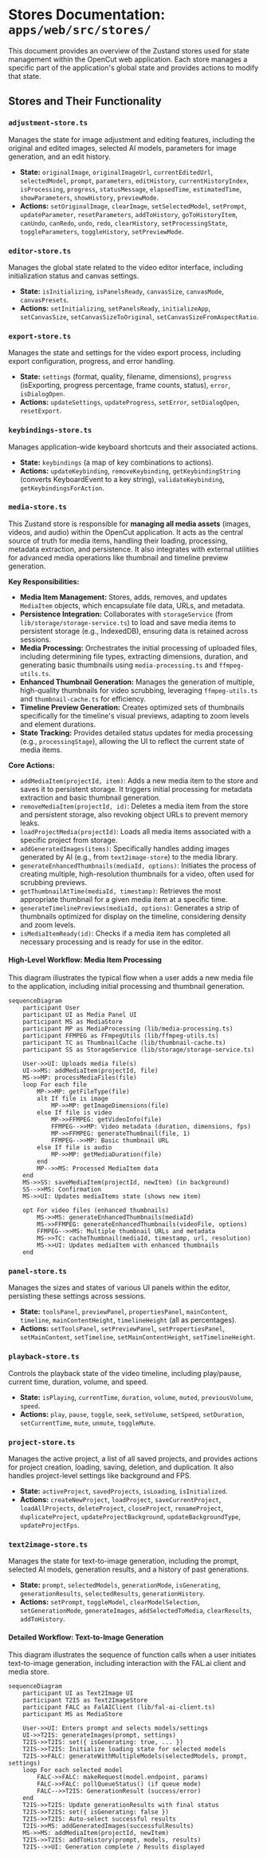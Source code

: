 # Stores Documentation: `apps/web/src/stores/`

This document provides an overview of the Zustand stores used for state management within the OpenCut web application. Each store manages a specific part of the application's global state and provides actions to modify that state.

## Stores and Their Functionality

### `adjustment-store.ts`

Manages the state for image adjustment and editing features, including the original and edited images, selected AI models, parameters for image generation, and an edit history.

*   **State:** `originalImage`, `originalImageUrl`, `currentEditedUrl`, `selectedModel`, `prompt`, `parameters`, `editHistory`, `currentHistoryIndex`, `isProcessing`, `progress`, `statusMessage`, `elapsedTime`, `estimatedTime`, `showParameters`, `showHistory`, `previewMode`.
*   **Actions:** `setOriginalImage`, `clearImage`, `setSelectedModel`, `setPrompt`, `updateParameter`, `resetParameters`, `addToHistory`, `goToHistoryItem`, `canUndo`, `canRedo`, `undo`, `redo`, `clearHistory`, `setProcessingState`, `toggleParameters`, `toggleHistory`, `setPreviewMode`.

### `editor-store.ts`

Manages the global state related to the video editor interface, including initialization status and canvas settings.

*   **State:** `isInitializing`, `isPanelsReady`, `canvasSize`, `canvasMode`, `canvasPresets`.
*   **Actions:** `setInitializing`, `setPanelsReady`, `initializeApp`, `setCanvasSize`, `setCanvasSizeToOriginal`, `setCanvasSizeFromAspectRatio`.

### `export-store.ts`

Manages the state and settings for the video export process, including export configuration, progress, and error handling.

*   **State:** `settings` (format, quality, filename, dimensions), `progress` (isExporting, progress percentage, frame counts, status), `error`, `isDialogOpen`.
*   **Actions:** `updateSettings`, `updateProgress`, `setError`, `setDialogOpen`, `resetExport`.

### `keybindings-store.ts`

Manages application-wide keyboard shortcuts and their associated actions.

*   **State:** `keybindings` (a map of key combinations to actions).
*   **Actions:** `updateKeybinding`, `removeKeybinding`, `getKeybindingString` (converts KeyboardEvent to a key string), `validateKeybinding`, `getKeybindingsForAction`.

### `media-store.ts`

This Zustand store is responsible for **managing all media assets** (images, videos, and audio) within the OpenCut application. It acts as the central source of truth for media items, handling their loading, processing, metadata extraction, and persistence. It also integrates with external utilities for advanced media operations like thumbnail and timeline preview generation.

**Key Responsibilities:**
*   **Media Item Management:** Stores, adds, removes, and updates `MediaItem` objects, which encapsulate file data, URLs, and metadata.
*   **Persistence Integration:** Collaborates with `storageService` (from `lib/storage/storage-service.ts`) to load and save media items to persistent storage (e.g., IndexedDB), ensuring data is retained across sessions.
*   **Media Processing:** Orchestrates the initial processing of uploaded files, including determining file types, extracting dimensions, duration, and generating basic thumbnails using `media-processing.ts` and `ffmpeg-utils.ts`.
*   **Enhanced Thumbnail Generation:** Manages the generation of multiple, high-quality thumbnails for video scrubbing, leveraging `ffmpeg-utils.ts` and `thumbnail-cache.ts` for efficiency.
*   **Timeline Preview Generation:** Creates optimized sets of thumbnails specifically for the timeline's visual previews, adapting to zoom levels and element durations.
*   **State Tracking:** Provides detailed status updates for media processing (e.g., `processingStage`), allowing the UI to reflect the current state of media items.

**Core Actions:**
*   `addMediaItem(projectId, item)`: Adds a new media item to the store and saves it to persistent storage. It triggers initial processing for metadata extraction and basic thumbnail generation.
*   `removeMediaItem(projectId, id)`: Deletes a media item from the store and persistent storage, also revoking object URLs to prevent memory leaks.
*   `loadProjectMedia(projectId)`: Loads all media items associated with a specific project from storage.
*   `addGeneratedImages(items)`: Specifically handles adding images generated by AI (e.g., from `text2image-store`) to the media library.
*   `generateEnhancedThumbnails(mediaId, options)`: Initiates the process of creating multiple, high-resolution thumbnails for a video, often used for scrubbing previews.
*   `getThumbnailAtTime(mediaId, timestamp)`: Retrieves the most appropriate thumbnail for a given media item at a specific time.
*   `generateTimelinePreviews(mediaId, options)`: Generates a strip of thumbnails optimized for display on the timeline, considering density and zoom levels.
*   `isMediaItemReady(id)`: Checks if a media item has completed all necessary processing and is ready for use in the editor.

#### High-Level Workflow: Media Item Processing

This diagram illustrates the typical flow when a user adds a new media file to the application, including initial processing and thumbnail generation.

```mermaid
sequenceDiagram
    participant User
    participant UI as Media Panel UI
    participant MS as MediaStore
    participant MP as MediaProcessing (lib/media-processing.ts)
    participant FFMPEG as FFmpegUtils (lib/ffmpeg-utils.ts)
    participant TC as ThumbnailCache (lib/thumbnail-cache.ts)
    participant SS as StorageService (lib/storage/storage-service.ts)

    User->>UI: Uploads media file(s)
    UI->>MS: addMediaItem(projectId, file)
    MS->>MP: processMediaFiles(file)
    loop For each file
        MP->>MP: getFileType(file)
        alt If file is image
            MP->>MP: getImageDimensions(file)
        else If file is video
            MP->>FFMPEG: getVideoInfo(file)
            FFMPEG-->>MP: Video metadata (duration, dimensions, fps)
            MP->>FFMPEG: generateThumbnail(file, 1)
            FFMPEG-->>MP: Basic thumbnail URL
        else If file is audio
            MP->>MP: getMediaDuration(file)
        end
        MP-->>MS: Processed MediaItem data
    end
    MS->>SS: saveMediaItem(projectId, newItem) (in background)
    SS-->>MS: Confirmation
    MS->>UI: Updates mediaItems state (shows new item)

    opt For video files (enhanced thumbnails)
        MS->>MS: generateEnhancedThumbnails(mediaId)
        MS->>FFMPEG: generateEnhancedThumbnails(videoFile, options)
        FFMPEG-->>MS: Multiple thumbnail URLs and metadata
        MS->>TC: cacheThumbnail(mediaId, timestamp, url, resolution)
        MS->>UI: Updates mediaItem with enhanced thumbnails
    end
```

### `panel-store.ts`

Manages the sizes and states of various UI panels within the editor, persisting these settings across sessions.

*   **State:** `toolsPanel`, `previewPanel`, `propertiesPanel`, `mainContent`, `timeline`, `mainContentHeight`, `timelineHeight` (all as percentages).
*   **Actions:** `setToolsPanel`, `setPreviewPanel`, `setPropertiesPanel`, `setMainContent`, `setTimeline`, `setMainContentHeight`, `setTimelineHeight`.

### `playback-store.ts`

Controls the playback state of the video timeline, including play/pause, current time, duration, volume, and speed.

*   **State:** `isPlaying`, `currentTime`, `duration`, `volume`, `muted`, `previousVolume`, `speed`.
*   **Actions:** `play`, `pause`, `toggle`, `seek`, `setVolume`, `setSpeed`, `setDuration`, `setCurrentTime`, `mute`, `unmute`, `toggleMute`.

### `project-store.ts`

Manages the active project, a list of all saved projects, and provides actions for project creation, loading, saving, deletion, and duplication. It also handles project-level settings like background and FPS.

*   **State:** `activeProject`, `savedProjects`, `isLoading`, `isInitialized`.
*   **Actions:** `createNewProject`, `loadProject`, `saveCurrentProject`, `loadAllProjects`, `deleteProject`, `closeProject`, `renameProject`, `duplicateProject`, `updateProjectBackground`, `updateBackgroundType`, `updateProjectFps`.

### `text2image-store.ts`

Manages the state for text-to-image generation, including the prompt, selected AI models, generation results, and a history of past generations.

*   **State:** `prompt`, `selectedModels`, `generationMode`, `isGenerating`, `generationResults`, `selectedResults`, `generationHistory`.
*   **Actions:** `setPrompt`, `toggleModel`, `clearModelSelection`, `setGenerationMode`, `generateImages`, `addSelectedToMedia`, `clearResults`, `addToHistory`.

#### Detailed Workflow: Text-to-Image Generation

This diagram illustrates the sequence of function calls when a user initiates text-to-image generation, including interaction with the FAL.ai client and media store.

```mermaid
sequenceDiagram
    participant UI as Text2Image UI
    participant T2IS as Text2ImageStore
    participant FALC as FalAIClient (lib/fal-ai-client.ts)
    participant MS as MediaStore

    User->>UI: Enters prompt and selects models/settings
    UI->>T2IS: generateImages(prompt, settings)
    T2IS->>T2IS: set({ isGenerating: true, ... })
    T2IS->>T2IS: Initialize loading state for selected models
    T2IS->>FALC: generateWithMultipleModels(selectedModels, prompt, settings)
    loop For each selected model
        FALC->>FALC: makeRequest(model.endpoint, params)
        FALC->>FALC: pollQueueStatus() (if queue mode)
        FALC-->>T2IS: GenerationResult (success/error)
    end
    T2IS->>T2IS: Update generationResults with final status
    T2IS->>T2IS: set({ isGenerating: false })
    T2IS->>T2IS: Auto-select successful results
    T2IS->>MS: addGeneratedImages(successfulResults)
    MS->>MS: addMediaItem(projectId, newItem)
    T2IS->>T2IS: addToHistory(prompt, models, results)
    T2IS-->>UI: Generation complete / Results displayed
```
